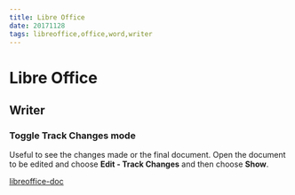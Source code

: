 ```yaml
---
title: Libre Office
date: 20171128
tags: libreoffice,office,word,writer
---
```


# Libre Office

## Writer

### Toggle Track Changes mode

Useful to see the changes made or the final document. Open the document to be
edited and choose **Edit - Track Changes** and then choose **Show**.

[libreoffice-doc](https://help.libreoffice.org/Common/Recording_Changes)
